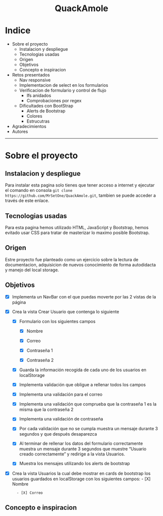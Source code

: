 # <center>QuackAmole</center>

# Indice

* Sobre el proyecto
    * Instalacion y despliegue
    * Tecnologias usadas
    * Origen
    * Objetivos
    * Concepto e inspiracion
* Retos presentados
    * Nav responsive
    * Implementacion de select en los formularios
    * Verificacion de formulario y control de flujo
        * Ifs anidados
        * Comprobaciones por regex
    * Dificultades con BootStrap
        * Alerts de Bootstrap <!-- Hay que añadir agradecimientos a German y Vanessa -->
        * Colores
        * Estrucutras
        <!-- Lo que se te ocurra -->
* Agradecimientos
* Autores
---

# Sobre el proyecto

## Instalacion y despliegue

<!-- FALTA SUBIR LA PAGINA A NETLIFY Y LINKEARLA -->

Para instalar esta pagina solo tienes que tener acceso a internet y ejecutar el comando en consola `git clone https://github.com/MrSetOne/QuackAmole.git`, tambien se puede acceder a través de este enlace. 

## Tecnologias usadas

Para esta pagina hemos utilizado HTML, JavaScript y Bootstrap, hemos evitado usar CSS para tratar de masterizar lo maximo posible Bootstrap.

## Origen

Estre proyecto fue planteado como un ejercicio sobre la lectura de documentacion, adquisicion de nuevos conocimiento de forma autodidacta y manejo del local storage.

## Objetivos

- [X] Implementa un NavBar con el que puedas moverte por las 2 vistas de la página

- [X] Crea la vista Crear Usuario que contenga lo siguiente

    - [X] Formulario con los siguientes campos

        - [X] Nombre

        - [X] Correo

        - [X] Contraseña 1
        
        - [X] Contraseña 2

    - [X] Guarda la información recogida de cada uno de los usuarios en localStorage

    - [X] Implementa validación que obligue a rellenar todos los campos

    - [X] Implementa una validación para el correo

    - [X] Implementa una validación que comprueba que la contraseña 1 es la misma que la contraseña 2
    
    - [X] Implementa una validación de contraseña

    - [X] Por cada validación que no se cumpla muestra un mensaje durante 3 segundos y que después desaparezca

    - [X] Al terminar de rellenar los datos del formulario correctamente muestra un mensaje durante 3 segundos que muestre “Usuario creado correctamente” y redirige a la vista Usuarios.

    - [X] Muestra los mensajes utilizando los alerts de bootstrap

- [X] Crea la vista Usuarios la cual debe mostrar en cards de bootstrap los usuarios guardados en localStorage con los siguientes campos:
        - [X] Nombre

        - [X] Correo

## Concepto e inspiracion




<!-- ## Nuesto

- [X] Select
 
- [X] Validacion de datos

- [X] Showme

- [X] Alerts de Bootstrap

- [X] Radio links nav

- [X] Testear sistema de contraseñas en NodeJs

### Extras

- [ ] Form inputs outline

- [ ] Marcado en rojo de campos vacíos -->
